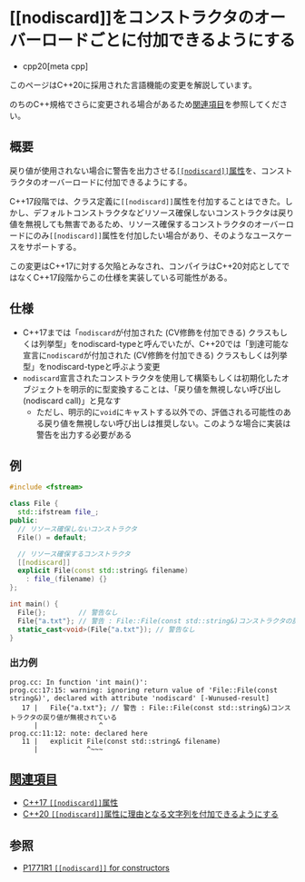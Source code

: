 # [[nodiscard]]をコンストラクタのオーバーロードごとに付加できるようにする
* cpp20[meta cpp]

<!-- start lang caution -->

このページはC++20に採用された言語機能の変更を解説しています。

のちのC++規格でさらに変更される場合があるため[関連項目](#relative_page)を参照してください。

<!-- last lang caution -->

## 概要
戻り値が使用されない場合に警告を出力させる[`[[nodiscard]]`属性](/lang/cpp17/nodiscard.md)を、コンストラクタのオーバーロードに付加できるようにする。

C++17段階では、クラス定義に`[[nodiscard]]`属性を付加することはできた。しかし、デフォルトコンストラクタなどリソース確保しないコンストラクタは戻り値を無視しても無害であるため、リソース確保するコンストラクタのオーバーロードにのみ`[[nodiscard]]`属性を付加したい場合があり、そのようなユースケースをサポートする。

この変更はC++17に対する欠陥とみなされ、コンパイラはC++20対応としてではなくC++17段階からこの仕様を実装している可能性がある。


## 仕様
- C++17までは「`nodiscard`が付加された (CV修飾を付加できる) クラスもしくは列挙型」をnodiscard-typeと呼んでいたが、C++20では「到達可能な宣言に`nodiscard`が付加された (CV修飾を付加できる) クラスもしくは列挙型」をnodiscard-typeと呼ぶよう変更
- `nodiscard`宣言されたコンストラクタを使用して構築もしくは初期化したオブジェクトを明示的に型変換することは、「戻り値を無視しない呼び出し (nodiscard call)」と見なす
    - ただし、明示的に`void`にキャストする以外での、評価される可能性のある戻り値を無視しない呼び出しは推奨しない。このような場合に実装は警告を出力する必要がある


## 例
```cpp example
#include <fstream>

class File {
  std::ifstream file_;
public:
  // リソース確保しないコンストラクタ
  File() = default;

  // リソース確保するコンストラクタ
  [[nodiscard]]
  explicit File(const std::string& filename)
    : file_(filename) {}
};

int main() {
  File{};        // 警告なし
  File{"a.txt"}; // 警告 : File::File(const std::string&)コンストラクタの戻り値が無視されている
  static_cast<void>(File{"a.txt"}); // 警告なし
}
```

### 出力例
```
prog.cc: In function 'int main()':
prog.cc:17:15: warning: ignoring return value of 'File::File(const string&)', declared with attribute 'nodiscard' [-Wunused-result]
   17 |   File{"a.txt"}; // 警告 : File::File(const std::string&)コンストラクタの戻り値が無視されている
      |               ^
prog.cc:11:12: note: declared here
   11 |   explicit File(const std::string& filename)
      |            ^~~~
```


## <a id="relative-page" href="#relative-page">関連項目</a>
- [C++17 `[[nodiscard]]`属性](/lang/cpp17/nodiscard.md)
- [C++20 `[[nodiscard]]`属性に理由となる文字列を付加できるようにする](nodiscard_should_have_a_reason.md)


## 参照
- [P1771R1 `[[nodiscard]]` for constructors](http://www.open-std.org/jtc1/sc22/wg21/docs/papers/2019/p1771r1.pdf)